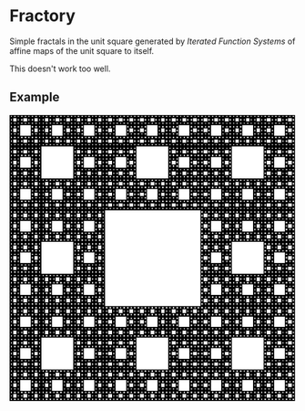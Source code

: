 # Fractory

Simple fractals in the unit square generated by *Iterated
Function Systems* of affine maps of the unit square to itself.

This doesn't work too well.


## Example

![sponge](./sponge.png)
